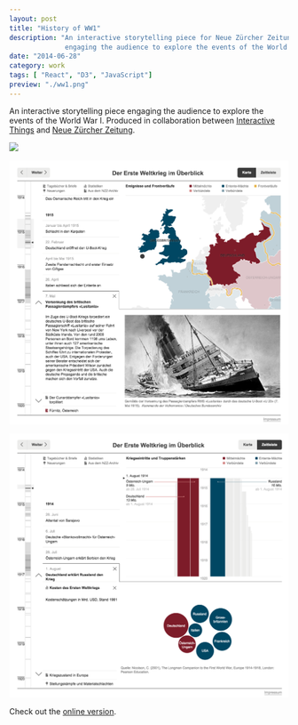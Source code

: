 ```yaml
---
layout: post
title: "History of WW1"
description: "An interactive storytelling piece for Neue Zürcher Zeitung 
              engaging the audience to explore the events of the World War I."
date: "2014-06-28"
category: work
tags: [ "React", "D3", "JavaScript"]
preview: "./ww1.png"
---
```


An interactive storytelling piece engaging the audience to explore the events of the World War I. 
Produced in collaboration between
<a href="http://interactivethings.com" target="_blank">Interactive Things</a> and <a href="http://www.nzz.ch" target="_blank">Neue Zürcher Zeitung</a>.


![](./ww1-anim.gif) 

![](./ww1.png) 

![](./ww1-2.png) 


Check out the <a target="_blank" href="http://maps.nzzdali.ch.global.prod.fastly.net/nzzdata/erster-weltkrieg/">online version</a>.
